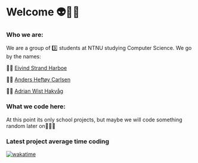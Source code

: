 # Welcome 👽🖖🏻

### Who we are:
We are a group of 3️⃣ students at NTNU studying Computer Science. 
We go by the names:

🧑🏻  [Eivind Strand Harboe](https://github.com/eposkk)

🧑🏼  [Anders Heftøy Carlsen](https://github.com/andershc)

🧑🏼  [Adrian Wist Hakvåg](https://github.com/adriawh)


### What we code here:
At this point its only school projects, but maybe we will code something random later on🤷🏼‍♂️


### Latest project average time coding
 [![wakatime](https://wakatime.com/badge/github/MadLadsTechnology/QS99.svg)](https://wakatime.com/badge/github/MadLadsTechnology/QS99)

